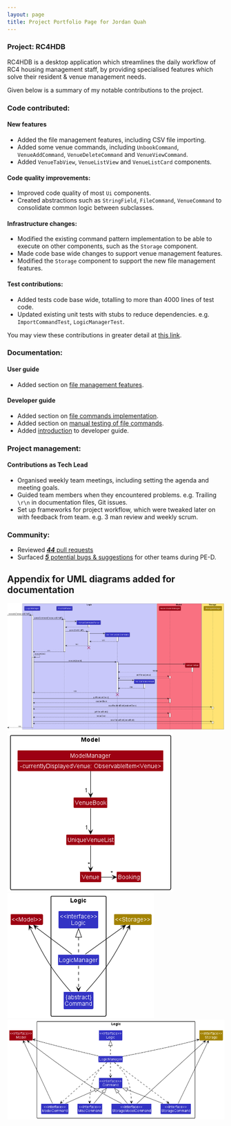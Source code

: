 ```yaml
---
layout: page
title: Project Portfolio Page for Jordan Quah
---
```


### Project: RC4HDB

RC4HDB is a desktop application which streamlines the daily workflow of RC4 housing management staff, by providing specialised features which solve their resident & venue management needs.

Given below is a summary of my notable contributions to the project.

### **Code contributed**:

#### New features

* Added the file management features, including CSV file importing.
* Added some venue commands, including `UnbookCommand`, `VenueAddCommand`, `VenueDeleteCommand` and `VenueViewCommand`.
* Added `VenueTabView`, `VenueListView` and `VenueListCard` components.

#### Code quality improvements:
* Improved code quality of most `Ui` components.
* Created abstractions such as `StringField`, `FileCommand`, `VenueCommand` to consolidate common logic between subclasses.

#### Infrastructure changes:
* Modified the existing command pattern implementation to be able to execute on other components, such as the `Storage` component.
* Made code base wide changes to support venue management features.
* Modified the `Storage` component to support the new file management features.
#### Test contributions:
* Added tests code base wide, totalling to more than 4000 lines of test code.
* Updated existing unit tests with stubs to reduce dependencies. e.g. `ImportCommandTest`, `LogicManagerTest`.

You may view these contributions in greater detail at [this link](https://nus-cs2103-ay2223s1.github.io/tp-dashboard/?search=jq1836&breakdown=true).

### **Documentation**:

#### User guide

* Added section on [file management features](../UserGuide.md#file-management).

#### Developer guide

* Added section on [file commands implementation](../DeveloperGuide.md#multiple-data-files).
* Added section on [manual testing of file commands](../DeveloperGuide.md#file-management).
* Added [introduction](../DeveloperGuide.md#introduction) to developer guide.

### **Project management**:

#### Contributions as Tech Lead

* Organised weekly team meetings, including setting the agenda and meeting goals.
* Guided team members when they encountered problems. e.g. Trailing `\r\n` in documentation files, Git issues.
* Set up frameworks for project workflow, which were tweaked later on with feedback from team. e.g. 3 man review and weekly scrum.

### **Community**:

* Reviewed [***44*** pull requests](https://github.com/AY2223S1-CS2103T-W12-3/tp/pulls?q=is%3Apr+is%3Aclosed+reviewed-by%3Ajq1836)
* Surfaced [***5*** potential bugs & suggestions](https://github.com/jq1836/ped/issues?q=is%3Aopen+is%3Aissue) for other teams during PE-D.

## Appendix for UML diagrams added for documentation

![VenueAddCommandSequenceDiagram](../images/VenueAddCommandSequenceDiagram.png)
![VenueModelUpdateClassDiagram](../images/VenueModelUpdateClassDiagram.png)
![StorageCommandImplementation1](../images/StorageCommandImplementation1.png)
![StorageCommandImplementation2](../images/StorageCommandImplementation2.png)
